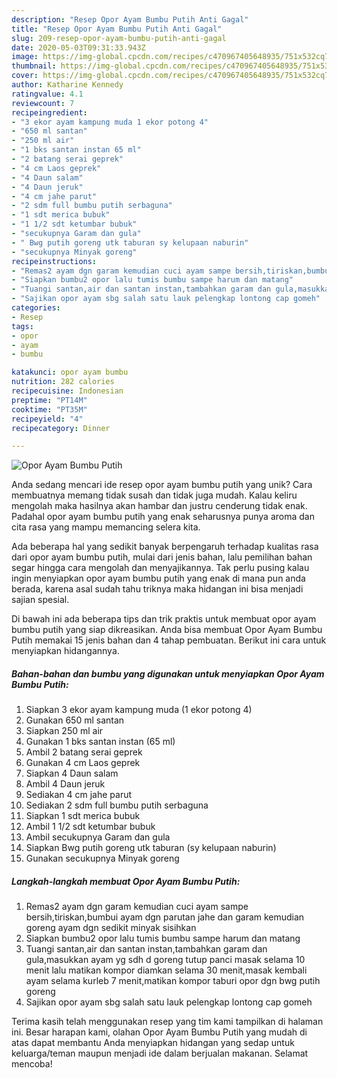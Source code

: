 ```yaml
---
description: "Resep Opor Ayam Bumbu Putih Anti Gagal"
title: "Resep Opor Ayam Bumbu Putih Anti Gagal"
slug: 209-resep-opor-ayam-bumbu-putih-anti-gagal
date: 2020-05-03T09:31:33.943Z
image: https://img-global.cpcdn.com/recipes/c470967405648935/751x532cq70/opor-ayam-bumbu-putih-foto-resep-utama.jpg
thumbnail: https://img-global.cpcdn.com/recipes/c470967405648935/751x532cq70/opor-ayam-bumbu-putih-foto-resep-utama.jpg
cover: https://img-global.cpcdn.com/recipes/c470967405648935/751x532cq70/opor-ayam-bumbu-putih-foto-resep-utama.jpg
author: Katharine Kennedy
ratingvalue: 4.1
reviewcount: 7
recipeingredient:
- "3 ekor ayam kampung muda 1 ekor potong 4"
- "650 ml santan"
- "250 ml air"
- "1 bks santan instan 65 ml"
- "2 batang serai geprek"
- "4 cm Laos geprek"
- "4 Daun salam"
- "4 Daun jeruk"
- "4 cm jahe parut"
- "2 sdm full bumbu putih serbaguna"
- "1 sdt merica bubuk"
- "1 1/2 sdt ketumbar bubuk"
- "secukupnya Garam dan gula"
- " Bwg putih goreng utk taburan sy kelupaan naburin"
- "secukupnya Minyak goreng"
recipeinstructions:
- "Remas2 ayam dgn garam kemudian cuci ayam sampe bersih,tiriskan,bumbui ayam dgn parutan jahe dan garam kemudian goreng ayam dgn sedikit minyak sisihkan"
- "Siapkan bumbu2 opor lalu tumis bumbu sampe harum dan matang"
- "Tuangi santan,air dan santan instan,tambahkan garam dan gula,masukkan ayam yg sdh d goreng tutup panci masak selama 10 menit lalu matikan kompor diamkan selama 30 menit,masak kembali ayam selama kurleb 7 menit,matikan kompor taburi opor dgn bwg putih goreng"
- "Sajikan opor ayam sbg salah satu lauk pelengkap lontong cap gomeh"
categories:
- Resep
tags:
- opor
- ayam
- bumbu

katakunci: opor ayam bumbu 
nutrition: 282 calories
recipecuisine: Indonesian
preptime: "PT14M"
cooktime: "PT35M"
recipeyield: "4"
recipecategory: Dinner

---
```



![Opor Ayam Bumbu Putih](https://img-global.cpcdn.com/recipes/c470967405648935/751x532cq70/opor-ayam-bumbu-putih-foto-resep-utama.jpg)

Anda sedang mencari ide resep opor ayam bumbu putih yang unik? Cara membuatnya memang tidak susah dan tidak juga mudah. Kalau keliru mengolah maka hasilnya akan hambar dan justru cenderung tidak enak. Padahal opor ayam bumbu putih yang enak seharusnya punya aroma dan cita rasa yang mampu memancing selera kita.



Ada beberapa hal yang sedikit banyak berpengaruh terhadap kualitas rasa dari opor ayam bumbu putih, mulai dari jenis bahan, lalu pemilihan bahan segar hingga cara mengolah dan menyajikannya. Tak perlu pusing kalau ingin menyiapkan opor ayam bumbu putih yang enak di mana pun anda berada, karena asal sudah tahu triknya maka hidangan ini bisa menjadi sajian spesial.


Di bawah ini ada beberapa tips dan trik praktis untuk membuat opor ayam bumbu putih yang siap dikreasikan. Anda bisa membuat Opor Ayam Bumbu Putih memakai 15 jenis bahan dan 4 tahap pembuatan. Berikut ini cara untuk menyiapkan hidangannya.

<!--inarticleads1-->

##### Bahan-bahan dan bumbu yang digunakan untuk menyiapkan Opor Ayam Bumbu Putih:

1. Siapkan 3 ekor ayam kampung muda (1 ekor potong 4)
1. Gunakan 650 ml santan
1. Siapkan 250 ml air
1. Gunakan 1 bks santan instan (65 ml)
1. Ambil 2 batang serai geprek
1. Gunakan 4 cm Laos geprek
1. Siapkan 4 Daun salam
1. Ambil 4 Daun jeruk
1. Sediakan 4 cm jahe parut
1. Sediakan 2 sdm full bumbu putih serbaguna
1. Siapkan 1 sdt merica bubuk
1. Ambil 1 1/2 sdt ketumbar bubuk
1. Ambil secukupnya Garam dan gula
1. Siapkan  Bwg putih goreng utk taburan (sy kelupaan naburin)
1. Gunakan secukupnya Minyak goreng




<!--inarticleads2-->

##### Langkah-langkah membuat Opor Ayam Bumbu Putih:

1. Remas2 ayam dgn garam kemudian cuci ayam sampe bersih,tiriskan,bumbui ayam dgn parutan jahe dan garam kemudian goreng ayam dgn sedikit minyak sisihkan
1. Siapkan bumbu2 opor lalu tumis bumbu sampe harum dan matang
1. Tuangi santan,air dan santan instan,tambahkan garam dan gula,masukkan ayam yg sdh d goreng tutup panci masak selama 10 menit lalu matikan kompor diamkan selama 30 menit,masak kembali ayam selama kurleb 7 menit,matikan kompor taburi opor dgn bwg putih goreng
1. Sajikan opor ayam sbg salah satu lauk pelengkap lontong cap gomeh




Terima kasih telah menggunakan resep yang tim kami tampilkan di halaman ini. Besar harapan kami, olahan Opor Ayam Bumbu Putih yang mudah di atas dapat membantu Anda menyiapkan hidangan yang sedap untuk keluarga/teman maupun menjadi ide dalam berjualan makanan. Selamat mencoba!
